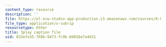 ```yaml
---
content_type: resource
description: ''
file: https://ol-ocw-studio-app-production.s3.amazonaws.com/courses/8-03sc-physics-iii-vibrations-and-waves-fall-2016/832efa35769b9473fc9b84018e7a4431_T2n6fVybLcU.srt
file_type: application/x-subrip
resourcetype: Other
title: 3play caption file
uid: 832efa35-769b-9473-fc9b-84018e7a4431
---
```

